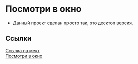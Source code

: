 # Посмотри в окно

- Данный проект сделан просто так, это десктоп версия.

## Ссылки

[Ссылка на мект](https://www.figma.com/file/QHcvX1RsUI89CulRB7HLk6/%234-%D0%9F%D0%BE%D1%81%D0%BC%D0%BE%D1%82%D1%80%D0%B8-%D0%B2-%D0%BE%D0%BA%D0%BD%D0%BE?node-id=301%3A143&mode=dev)  
[Посмотри в окно](https://artaleal.github.io/posmotri_v_okno/)
